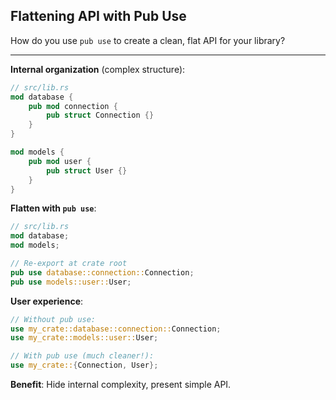 ## Flattening API with Pub Use

How do you use `pub use` to create a clean, flat API for your library?

---

**Internal organization** (complex structure):
```rust
// src/lib.rs
mod database {
    pub mod connection {
        pub struct Connection {}
    }
}

mod models {
    pub mod user {
        pub struct User {}
    }
}
```

**Flatten with `pub use`**:
```rust
// src/lib.rs
mod database;
mod models;

// Re-export at crate root
pub use database::connection::Connection;
pub use models::user::User;
```

**User experience**:
```rust
// Without pub use:
use my_crate::database::connection::Connection;
use my_crate::models::user::User;

// With pub use (much cleaner!):
use my_crate::{Connection, User};
```

**Benefit**: Hide internal complexity, present simple API.

